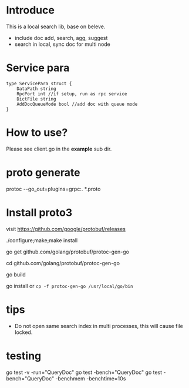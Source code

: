 # Introduce
This is a local search lib, base on beleve.
- include doc add, search, agg, suggest
- search in local, sync doc for multi node

# Service para
```golang
type ServicePara struct {
    DataPath string
    RpcPort int //if setup, run as rpc service
    DictFile string
    AddDocQueueMode bool //add doc with queue mode
}
```

# How to use?
Please see client.go in the **example** sub dir.

# proto generate
protoc --go_out=plugins=grpc:. *.proto

# Install proto3

visit https://github.com/google/protobuf/releases 
 
./configure;make;make install

go get github.com/golang/protobuf/protoc-gen-go 

cd github.com/golang/protobuf/protoc-gen-go 

go build 

go install or `cp -f protoc-gen-go /usr/local/go/bin`


# tips
- Do not open same search index in multi processes, this will cause file locked.

# testing
go test -v -run="QueryDoc"
go test -bench="QueryDoc"
go test -bench="QueryDoc" -benchmem -benchtime=10s